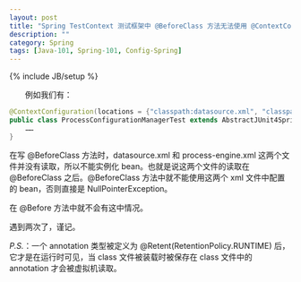 ```yaml
---
layout: post
title: "Spring TestContext 测试框架中 @BeforeClass 方法无法使用 @ContextConfiguration 初始化的 bean"
description: ""
category: Spring
tags: [Java-101, Spring-101, Config-Spring]
---
```

{% include JB/setup %}

　　例如我们有：

```java
@ContextConfiguration(locations = {"classpath:datasource.xml", "classpath:process-engine.xml"})  
public class ProcessConfigurationManagerTest extends AbstractJUnit4SpringContextTests {  
	……  
}  
```

在写 @BeforeClass 方法时，datasource.xml 和 process-engine.xml 这两个文件并没有读取，所以不能实例化 bean。也就是说这两个文件的读取在 @BeforeClass 之后。@BeforeClass 方法中就不能使用这两个 xml 文件中配置的 bean，否则直接是 NullPointerException。  

在 @Before 方法中就不会有这中情况。  

遇到两次了，谨记。  

_P.S._：一个 annotation 类型被定义为 @Retent(RetentionPolicy.RUNTIME) 后，它才是在运行时可见，当 class 文件被装载时被保存在 class 文件中的 annotation 才会被虚拟机读取。
